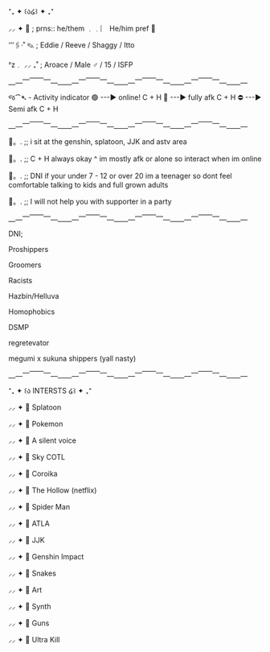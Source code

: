⁺₊ ✦ ꒰ა໒꒱ ✦ ₊⁺

⸝⸝ ✦ 📌  ; prns:: he/them ﹒﹒︴ He/him pref 💫

‘’’🖇·˚ ✎ ; Eddie / Reeve / Shaggy / Itto

ᶻz﹒ ⸝⸝ ₊˚ ; Aroace / Male ♂ / 15 / ISFP

⎽⎼⎻⎺⎺⎻⎼⎽⎽⎼⎻⎺⎺⎻⎼⎽⎽⎼⎻⎺⎺⎻⎼⎽⎽⎼⎻⎺⎺⎻⎼⎽⎽⎼

જ⁀➴ - Activity indicator
🟢 ---► online! C + H
🌙 ---► fully afk C + H
⛔️ ---►  Semi afk C + H

⎽⎼⎻⎺⎺⎻⎼⎽⎽⎼⎻⎺⎺⎻⎼⎽⎽⎼⎻⎺⎺⎻⎼⎽⎽⎼⎻⎺⎺⎻⎼⎽⎽⎼

📌。. ;; i sit at the genshin, splatoon, JJK and astv area

📌。. ;; C + H always okay ^ im mostly afk or alone so interact when im online

📌。. ;; DNI if your under 7 - 12 or over 20 im a teenager so dont feel comfortable talking to kids and full grown adults

📌。. ;; I will not help you with supporter in a party

⎽⎼⎻⎺⎺⎻⎼⎽⎽⎼⎻⎺⎺⎻⎼⎽⎽⎼⎻⎺⎺⎻⎼⎽⎽⎼⎻⎺⎺⎻⎼⎽⎽⎼

DNI;

Proshippers

Groomers

Racists

Hazbin/Helluva

Homophobics

DSMP

regretevator

megumi x sukuna shippers (yall nasty)

⎽⎼⎻⎺⎺⎻⎼⎽⎽⎼⎻⎺⎺⎻⎼⎽⎽⎼⎻⎺⎺⎻⎼⎽⎽⎼⎻⎺⎺⎻⎼⎽⎽⎼

⁺₊ ✦ ꒰ა INTERSTS ໒꒱ ✦ ₊⁺

⸝⸝ ✦ 📌 Splatoon

⸝⸝ ✦ 📌 Pokemon

⸝⸝ ✦ 📌  A silent voice

⸝⸝ ✦ 📌 Sky COTL

⸝⸝ ✦ 📌 Coroika

⸝⸝ ✦ 📌 The Hollow (netflix)

⸝⸝ ✦ 📌 Spider Man

⸝⸝ ✦ 📌 ATLA

⸝⸝ ✦ 📌 JJK

⸝⸝ ✦ 📌 Genshin Impact

⸝⸝ ✦ 📌 Snakes

⸝⸝ ✦ 📌 Art

⸝⸝ ✦ 📌 Synth

⸝⸝ ✦ 📌 Guns

⸝⸝ ✦ 📌 Ultra Kill
